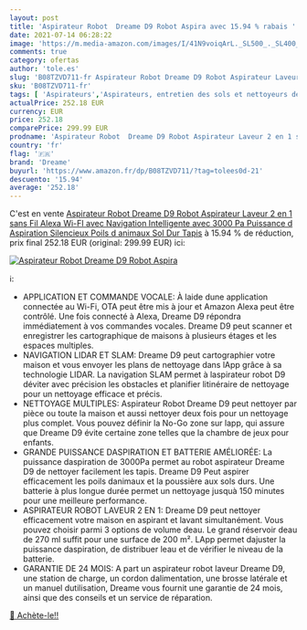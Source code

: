 ```yaml
---
layout: post
title: 'Aspirateur Robot  Dreame D9 Robot Aspira avec 15.94 % rabais '
date: 2021-07-14 06:28:22
image: 'https://m.media-amazon.com/images/I/41N9voiqArL._SL500_._SL400_.jpg'
comments: true
category: ofertas
author: 'tole.es'
slug: 'B08TZVD711-fr Aspirateur Robot Dreame D9 Robot Aspirateur Laveur 2 en 1...'
sku: 'B08TZVD711-fr'
tags: [ 'Aspirateurs','Aspirateurs, entretien des sols et nettoyeurs de vitres','Cuisine et Maison','Robots aspirateurs','dreame', ]
actualPrice: 252.18 EUR
currency: EUR
price: 252.18
comparePrice: 299.99 EUR
prodname: 'Aspirateur Robot  Dreame D9 Robot Aspirateur Laveur 2 en 1 sans Fil  Alexa  Wi-FI  avec Navigation Intelligente  avec 3000 Pa Puissance d Aspiration  Silencieux  Poils d animaux  Sol Dur  Tapis'
country: 'fr'
flag: '🇫🇷'
brand: 'Dreame'
buyurl: 'https://www.amazon.fr/dp/B08TZVD711/?tag=tolees0d-21'
descuento: '15.94'
average: '252.18'
---
```


C'est en vente [Aspirateur Robot  Dreame D9 Robot Aspirateur Laveur 2 en 1 sans Fil  Alexa  Wi-FI  avec Navigation Intelligente  avec 3000 Pa Puissance d Aspiration  Silencieux  Poils d animaux  Sol Dur  Tapis](https://www.amazon.fr/dp/B08TZVD711/?tag=tolees0d-21)  à  15.94 % de réduction, prix final  252.18 EUR (original: 299.99 EUR) ici:

[![Aspirateur Robot  Dreame D9 Robot Aspira](https://m.media-amazon.com/images/I/41N9voiqArL._SL500_._SL400_.jpg)](https://www.amazon.fr/dp/B08TZVD711/?tag=tolees0d-21)

ℹ️:

- APPLICATION ET COMMANDE VOCALE: À laide dune application connectée au Wi-Fi, OTA peut être mis à jour et Amazon Alexa peut être contrôlé. Une fois connecté à Alexa, Dreame D9 répondra immédiatement à vos commandes vocales. Dreame D9 peut scanner et enregistrer les cartographique de maisons à plusieurs étages et les espaces multiples.
- NAVIGATION LIDAR ET SLAM: Dreame D9 peut cartographier votre maison et vous envoyer les plans de nettoyage dans lApp grâce à sa technologie LIDAR. La navigation SLAM permet à laspirateur robot D9 déviter avec précision les obstacles et planifier litinéraire de nettoyage pour un nettoyage efficace et précis.
- NETTOYAGE MULTIPLES: Aspirateur Robot Dreame D9 peut nettoyer par pièce ou toute la maison et aussi nettoyer deux fois pour un nettoyage plus complet. Vous pouvez définir la No-Go zone sur lapp, qui assure que Dreame D9 évite certaine zone telles que la chambre de jeux pour enfants.
- GRANDE PUISSANCE DASPIRATION ET BATTERIE AMÉLIORÉE: La puissance daspiration de 3000Pa permet au robot aspirateur Dreame D9 de nettoyer facilement les tapis. Dreame D9 Peut aspirer efficacement les poils danimaux et la poussière aux sols durs. Une batterie à plus longue durée permet un nettoyage jusquà 150 minutes pour une meilleure performance.
- ASPIRATEUR ROBOT LAVEUR 2 EN 1: Dreame D9 peut nettoyer efficacement votre maison en aspirant et lavant simultanément. Vous pouvez choisir parmi 3 options de volume deau. Le grand réservoir deau de 270 ml suffit pour une surface de 200 m². LApp permet dajuster la puissance daspiration, de distribuer leau et de vérifier le niveau de la batterie.
- GARANTIE DE 24 MOIS: A part un aspirateur robot laveur Dreame D9, une station de charge, un cordon dalimentation, une brosse latérale et un manuel dutilisation, Dreame vous fournit une garantie de 24 mois, ainsi que des conseils et un service de réparation.

[🛒 Achète-le!!](https://www.amazon.fr/dp/B08TZVD711/?tag=tolees0d-21)
